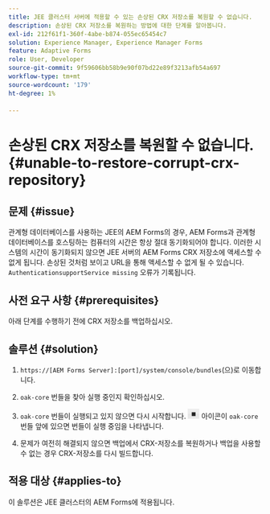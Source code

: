 ```yaml
---
title: JEE 클러스터 서버에 적용할 수 있는 손상된 CRX 저장소를 복원할 수 없습니다.
description: 손상된 CRX 저장소를 복원하는 방법에 대한 단계를 알아봅니다.
exl-id: 212f61f1-360f-4abe-b874-055ec65454c7
solution: Experience Manager, Experience Manager Forms
feature: Adaptive Forms
role: User, Developer
source-git-commit: 9f59606bb58b9e90f07bd22e89f3213afb54a697
workflow-type: tm+mt
source-wordcount: '179'
ht-degree: 1%

---
```


# 손상된 CRX 저장소를 복원할 수 없습니다. {#unable-to-restore-corrupt-crx-repository}

## 문제 {#issue}

관계형 데이터베이스를 사용하는 JEE의 AEM Forms의 경우, AEM Forms과 관계형 데이터베이스를 호스팅하는 컴퓨터의 시간은 항상 절대 동기화되어야 합니다. 이러한 시스템의 시간이 동기화되지 않으면 JEE 서버의 AEM Forms CRX 저장소에 액세스할 수 없게 됩니다. 손상된 것처럼 보이고 URL을 통해 액세스할 수 없게 될 수 있습니다. `AuthenticationsupportService missing` 오류가 기록됩니다.

## 사전 요구 사항 {#prerequisites}

아래 단계를 수행하기 전에 CRX 저장소를 백업하십시오.

## 솔루션 {#solution}

1. `https://[AEM Forms Server]:[port]/system/console/bundles`(으)로 이동합니다.

1. `oak-core` 번들을 찾아 실행 중인지 확인하십시오.

1. `oak-core` 번들이 실행되고 있지 않으면 다시 시작합니다. ![일시 중지 단추](/help/forms/using/assets/stop.png) 아이콘이 `oak-core` 번들 앞에 있으면 번들이 실행 중임을 나타냅니다.

1. 문제가 여전히 해결되지 않으면 백업에서 CRX-저장소를 복원하거나 백업을 사용할 수 없는 경우 CRX-저장소를 다시 빌드합니다.


## 적용 대상 {#applies-to}

이 솔루션은 JEE 클러스터의 AEM Forms에 적용됩니다.
